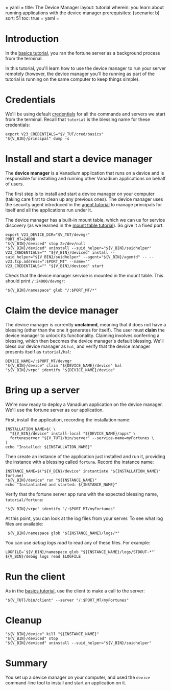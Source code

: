= yaml =
title: The Device Manager
layout: tutorial
wherein: you learn about running applications with the device manager
prerequisites: {scenario: b}
sort: 51
toc: true
= yaml =

# Introduction

In the [basics tutorial], you ran the fortune server as a background process
from the terminal.

In this tutorial, you'll learn how to use the device manager to run your server
remotely (however, the device manager you'll be running as part of the tutorial
is running on the same computer to keep things simple).

# Credentials

We'll be using default [credentials] for all the commands and servers we start
from the terminal. Recall that `tutorial` is the blessing name for these credentials:

<!-- @setCredentials @test -->
```
export V23_CREDENTIALS="$V_TUT/cred/basics"
"${V_BIN}/principal" dump -s
```

# Install and start a device manager

The __device manager__ is a Vanadium application that runs on a device and is
responsible for installing and running other Vanadium applications on behalf of
users.

The first step is to install and start a device manager on your computer (taking
care first to clean up any previous ones). The device manager uses the security
agent introduced in the [agent tutorial] to manage principals for itself and all
the applications run under it.

The device manager has a built-in mount table, which we can us for service
discovery (as we learned in the [mount table tutorial]). So give it a fixed
port.

<!-- @installAndStartDeviceManager @test @sleep -->
```
export V23_DEVICE_DIR="$V_TUT/devmgr"
PORT_MT=24000
"${V_BIN}/deviced" stop 2>/dev/null
"${V_BIN}/deviced" uninstall --suid_helper="${V_BIN}/suidhelper"
V23_CREDENTIALS="" "${V_BIN}/deviced" install --suid_helper="${V_BIN}/suidhelper" --agent="${V_BIN}/agentd" -- --v23.tcp.address=":$PORT_MT" --name=""
V23_CREDENTIALS="" "${V_BIN}/deviced" start
```

Check that the device manager service is mounted in the mount table. This
should print `/:24000/devmgr`:
<!-- @globMountTable @test -->
```
"${V_BIN}/namespace" glob "/:$PORT_MT/*"
```

# Claim the device manager

The device manager is currently __unclaimed__, meaning that it does not have a
blessing (other than the one it generates for itself).  The user must __claim__
the device manager to unlock its functionality.  Claiming involves conferring a
blessing, which then becomes the device manager's default blessing. We'll bless
our device manager as `hal`, and verify that the device manager presents itself
as `tutorial/hal`:

<!-- @claimDeviceManager @test -->
```
DEVICE_NAME=/:$PORT_MT/devmgr
"${V_BIN}/device" claim "${DEVICE_NAME}/device" hal
"${V_BIN}/vrpc" identify "${DEVICE_NAME}/device"
```

# Bring up a server

We're now ready to deploy a Vanadium application on the device manager. We'll
use the fortune server as our application.

First, install the application, recording the installation name:

<!-- @installFortune @test -->
```
INSTALLATION_NAME=$( \
  "${V_BIN}/device" install-local "${DEVICE_NAME}/apps" \
  fortuneserver "${V_TUT}/bin/server" --service-name=myFortunes \
)
echo "Installed: ${INSTALLATION_NAME}"
```

Then create an instance of the application just installed and run it, providing
the instance with a blessing called `fortune`. Record the instance name:

<!-- @startFortune @test -->
```
INSTANCE_NAME=$("${V_BIN}/device" instantiate "${INSTALLATION_NAME}" fortune)
"${V_BIN}/device" run "${INSTANCE_NAME}"
echo "Instantiated and started: ${INSTANCE_NAME}"
```

Verify that the fortune server app runs with the expected blessing name, `tutorial/fortune`:
<!-- @identifyFortune @test -->
```
"${V_BIN}/vrpc" identify "/:$PORT_MT/myFortunes"
```

At this point, you can look at the log files from your server. To see what log files are available:
<!-- @listLogFiles @test -->
```
 ${V_BIN}/namespace glob "${INSTANCE_NAME}/logs/*"
```

You can use _debug logs read_ to read any of these files. For example:
<!-- @readLogFiles @test -->
```
LOGFILE=`${V_BIN}/namespace glob "${INSTANCE_NAME}/logs/STDOUT-*"`
${V_BIN}/debug logs read $LOGFILE
```

# Run the client

As in the [basics tutorial], use the client to make a call to the server:

<!-- @fortuneClient @test -->
```
"${V_TUT}/bin/client" --server "/:$PORT_MT/myFortunes"
```

# Cleanup
<!-- @deviceManagerCleanup @test -->
```
"${V_BIN}/device" kill "${INSTANCE_NAME}"
"${V_BIN}/deviced" stop
"${V_BIN}/deviced" uninstall --suid_helper="${V_BIN}/suidhelper"
```

# Summary

You set up a device manager on your computer, and used the `device` command-line
tool to install and start an application on it.

[basics tutorial]: /tutorials/basics.html
[agent tutorial]: /tutorials/security/agent.html
[mount table tutorial]: /tutorials/naming/mount-table.html
[credentials]: /tutorials/basics.html#authorization
